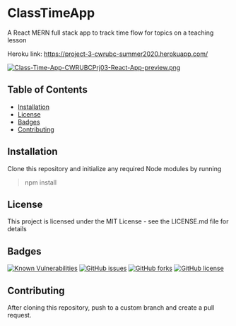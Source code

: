 # ClassTimeApp

A React MERN full stack app to track time flow for topics on a teaching lesson

Heroku link:
https://project-3-cwrubc-summer2020.herokuapp.com/

[![Class-Time-App-CWRUBCPrj03-React-App-preview.png](https://i.postimg.cc/50L0Nh88/Class-Time-App-CWRUBCPrj03-React-App-preview.png)](https://postimg.cc/9RXVLN8f)

## Table of Contents
- [Installation](https://github.com/johannsp/CWRUBC-Project-3-Team#Installation) 
- [License](https://github.com/johannsp/CWRUBC-Project-3-Team#License) 
- [Badges](https://github.com/johannsp/CWRUBC-Project-3-Team#Badges) 
- [Contributing](https://github.com/johannsp/CWRUBC-Project-3-Team#Contributing) 

## Installation

Clone this repository and initialize any required Node modules by running
> npm install

## License

This project is licensed under the MIT License -
see the LICENSE.md file for details

## Badges

[![Known Vulnerabilities](https://snyk.io/test/github/johannsp/CWRUBC-Project-3-Team/badge.svg?targetFile=package.json)](https://snyk.io/test/github/johannsp/CWRUBC-Project-3-Team)
[![GitHub issues](https://img.shields.io/github/issues/johannsp/CWRUBC-Project-3-Team)](https://img.shields.io/github/issues/johannsp/CWRUBC-Project-3-Team)
[![GitHub forks](https://img.shields.io/github/forks/johannsp/CWRUBC-Project-3-Team)](https://img.shields.io/github/forks/johannsp/CWRUBC-Project-3-Team)
[![GitHub license](https://img.shields.io/github/license/johannsp/CWRUBC-Project-3-Team)](https://img.shields.io/github/license/johannsp/CWRUBC-Project-3-Team)

## Contributing

After cloning this repository, push to a custom branch and create a pull request.

